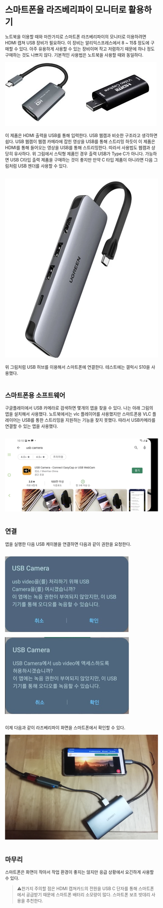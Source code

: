# 스마트폰을 라즈베리파이 모니터로 활용하기
노트북을 이용할 때와 마찬가지로 스마트폰 라즈베리파이의 모니터로 이용하려면 HDMI 캡쳐 USB 장비가 필요하다. 이 장비는 알리익스프레스에서 8 ~ 15$ 정도에 구매할 수 있다. 아주 유용하게 사용할 수 있는 장비이며 작고 저렴하기 때문에 하나 정도 구매하는 것도 나쁘지 않다. 기본적인 사용법은 노트북을 사용할 때와 동일하다.<br />

![HDMI 캡쳐 카드](../../tip_image/1-hdmi-1.png)
<br /><br />
이 제품은 HDMI 출력을 USB를 통해 입력한다. USB 웹캠과 비슷한 구조라고 생각하면 쉽다. USB 웹캠이 웹캠 카메라에 잡힌 영상을 USB를 통해 스트리밍 하듯이 이 제품은 HDMI를 통해 들어오는 영상을 USB를 통해 스트리밍한다. 따라서 사용법도 웹캠과 상당히 유사하다.
위 그림에서 스틱형 제품인 경우 출력 USB가 Type C가 아니다. 가능하면 USB C타입 출력 제품을 구매하는 것이 좋지만 만약 C 타입 제품이 아니라면 다음 그림처럼 USB 젠더를 사용할 수 있다.<br /><br />

![USB 허브 사용](../../tip_image/1-hdmi-6.png)
<br /><br />
위 그림처럼 USB 허브를 이용해서 스마트폰에 연결한다. 테스트에는 갤럭시 S10을 사용했다.
<br /><br />

## 스마트폰용 소프트웨어
구글플레이에서 USB 카메라로 검색하면 몇개의 앱을 찾을 수 있다. 나는 아래 그림의 앱을 설치해서 사용했다. 노트북에서는 vlc 플레이어를 사용했지만 스마트폰용 VLC 플레이어는 USB를 통한 스트리밍을 지원하는 기능을 찾지 못했다. 따라서 USB카메라를 연결할 수 있는 앱을 사용했다. <br /><br />

![스마트폰 앱](../../tip_image/1-hdmi-7.png)
<br /><br />


## 연결
앱을 실행한 다음 USB 케이블을 연결하면 다음과 같이 권한을 요청한다. 
<br /><br />

![스마트폰 앱](../../tip_image/1-hdmi-8.png)
<br />

![스마트폰 앱](../../tip_image/1-hdmi-9.png)
<br /><br />

이제 다음과 같이 라즈베리파이 화면을 스마트폰에서 확인할 수 있다. 

![작동 화면](../../tip_image/1-hdmi-10.png)
<br /><br />

## 마무리
스마트폰은 화면이 작아서 작업 환경이 좋지는 않지만 응급 상황에서 요긴하게 사용할 수 있다. 

>⚠️한가지 주의할 점은 HDMI 캡쳐카드의 전원을 USB C 단자를 통해 스마트폰에서 공급받기 때문에 스마트폰 배터리 소모량이 많다. 스마트폰 보조 밧데리 사용을 추천한다.




